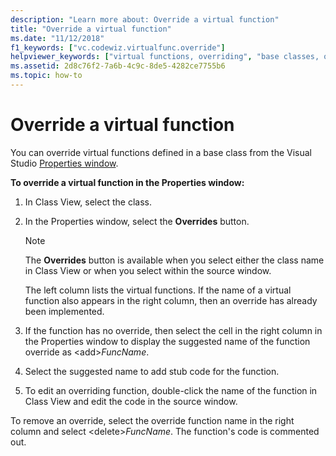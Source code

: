 ```yaml
---
description: "Learn more about: Override a virtual function"
title: "Override a virtual function"
ms.date: "11/12/2018"
f1_keywords: ["vc.codewiz.virtualfunc.override"]
helpviewer_keywords: ["virtual functions, overriding", "base classes, overriding virtual functions defined in", "Properties window, overriding virtual functions in"]
ms.assetid: 2d8c76f2-7a6b-4c9c-8de5-4282ce7755b6
ms.topic: how-to
---
```

# Override a virtual function

You can override virtual functions defined in a base class from the Visual Studio [Properties window](/visualstudio/ide/reference/properties-window).

**To override a virtual function in the Properties window:**

1. In Class View, select the class.

1. In the Properties window, select the **Overrides** button.

   > [!NOTE]
   > The **Overrides** button is available when you select either the class name in Class View or when you select within the source window.

   The left column lists the virtual functions. If the name of a virtual function also appears in the right column, then an override has already been implemented.

1. If the function has no override, then select the cell in the right column in the Properties window to display the suggested name of the function override as \<add>*FuncName*.

1. Select the suggested name to add stub code for the function.

1. To edit an overriding function, double-click the name of the function in Class View and edit the code in the source window.

To remove an override, select the override function name in the right column and select \<delete>*FuncName*. The function's code is commented out.
